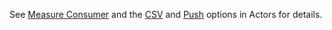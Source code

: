 <!-- CapabilityStatement-MeasureConsumer-CSV-Push-intro.md {% comment %}
*****************************************************************************************
*                            WARNING: DO NOT EDIT THIS FILE                             *
*                                                                                       *
* This file is generated by SUSHI. Any edits you make to this file will be overwritten. *
*                                                                                       *
* To change the contents of this file, edit the original source file at:                *
* ig-data\input\includes\CapabilityStatement-MeasureConsumer-CSV-Push-intro.md          *
*****************************************************************************************
{% endcomment %} -->
See <a href='actors.html#measure-consumer'>Measure Consumer</a> and the <a href='actors.html#csv-option'>CSV</a> and <a href='actors.html#push-option'>Push</a> options in Actors for details.